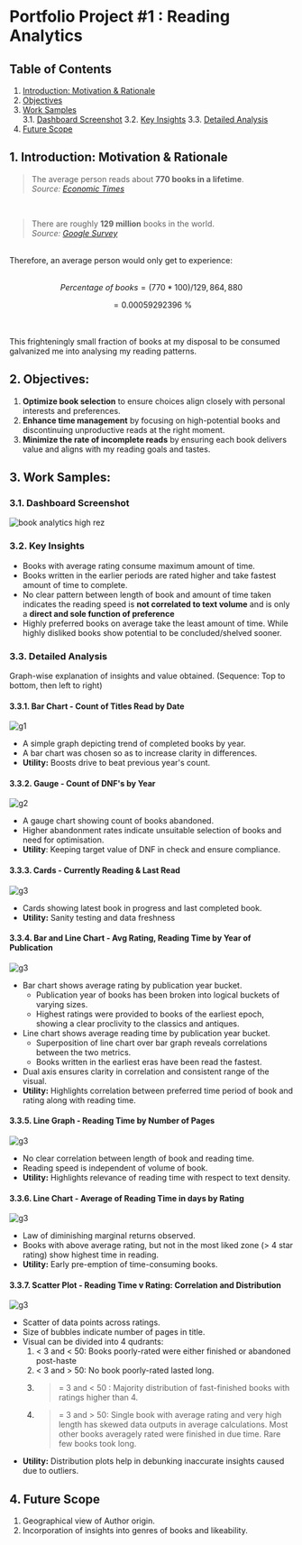 # Portfolio Project #1 : Reading Analytics  
## Table of Contents

1. [Introduction: Motivation & Rationale](https://github.com/sdspot2034/reading-analytics/blob/main/README.md#1-introduction-motivation--rationale)
2. [Objectives](https://github.com/sdspot2034/reading-analytics/blob/main/README.md#2-objectives)
3. [Work Samples](https://github.com/sdspot2034/reading-analytics/blob/main/README.md#3-work-samples)  
  3.1. [Dashboard Screenshot](https://github.com/sdspot2034/reading-analytics/blob/main/README.md#31-dashboard-screenshot)
  3.2. [Key Insights](https://github.com/sdspot2034/reading-analytics/blob/main/README.md#32-key-insights)
  3.3. [Detailed Analysis](https://github.com/sdspot2034/reading-analytics/blob/main/README.md#33-detailed-analysis)
4. [Future Scope](https://github.com/sdspot2034/reading-analytics/blob/main/README.md#4-future-scope)

## 1. Introduction: Motivation & Rationale  
> The average person reads about **770 books in a lifetime**.  
_Source: [Economic Times](https://www.economist.com/graphic-detail/2023/12/22/how-many-books-will-you-read-before-you-die)_

<br>

> There are roughly **129 million** books in the world.  
_Source: [Google Survey](https://booksearch.blogspot.com/2010/08/books-of-world-stand-up-and-be-counted.html)_

<br>
Therefore, an average person would only get to experience:
<br> <br>

```math
Percentage\ of\ books = (770 * 100) / 129,864,880
```
```math
= 0.00059292396\ \%
```
<br> <br>
This frighteningly small fraction of books at my disposal to be consumed galvanized me into analysing my reading patterns.  
## 2. Objectives:
1. **Optimize book selection** to ensure choices align closely with personal interests and preferences.
2. **Enhance time management** by focusing on high-potential books and discontinuing unproductive reads at the right moment.
3. **Minimize the rate of incomplete reads** by ensuring each book delivers value and aligns with my reading goals and tastes.

## 3. Work Samples:
### 3.1. Dashboard Screenshot
![book analytics high rez](https://github.com/user-attachments/assets/fbc0af80-d229-4130-ba17-f18b6ecd5022)


### 3.2. Key Insights
- Books with average rating consume maximum amount of time.
- Books written in the earlier periods are rated higher and take fastest amount of time to complete.
- No clear pattern between length of book and amount of time taken indicates the reading speed is **not correlated to text volume** and is only a **direct and sole function of preference**
- Highly preferred books on average take the least amount of time. While highly disliked books show potential to be concluded/shelved sooner.

### 3.3. Detailed Analysis
Graph-wise explanation of insights and value obtained. (Sequence: Top to bottom, then left to right)
#### 3.3.1. Bar Chart - Count of Titles Read by Date
![g1](https://github.com/user-attachments/assets/34c7b60f-f4b7-4e0c-9fe9-978a3c731efe)
- A simple graph depicting trend of completed books by year.
- A bar chart was chosen so as to increase clarity in differences.
- **Utility:** Boosts drive to beat previous year's count.

#### 3.3.2. Gauge - Count of DNF's by Year
![g2](https://github.com/user-attachments/assets/cfd651a1-0e39-41a1-9631-31789fda2845)
- A gauge chart showing count of books abandoned.
- Higher abandonment rates indicate unsuitable selection of books and need for optimisation.
- **Utility**: Keeping target value of DNF in check and ensure compliance.

#### 3.3.3. Cards - Currently Reading & Last Read
![g3](https://github.com/user-attachments/assets/52e6d8df-644a-46da-9903-832139212fae)
- Cards showing latest book in progress and last completed book.
- **Utility:** Sanity testing and data freshness

#### 3.3.4. Bar and Line Chart - Avg Rating, Reading Time by Year of Publication
![g3](https://github.com/user-attachments/assets/52e6d8df-644a-46da-9903-832139212fae)
- Bar chart shows average rating by publication year bucket.
  - Publication year of books has been broken into logical buckets of varying sizes.
  - Highest ratings were provided to books of the earliest epoch, showing a clear proclivity to the classics and antiques.
- Line chart shows average reading time by publication year bucket.
  - Superposition of line chart over bar graph reveals correlations between the two metrics.
  - Books written in the earliest eras have been read the fastest.
- Dual axis ensures clarity in correlation and consistent range of the visual.
- **Utility:** Highlights correlation between preferred time period of book and rating along with reading time.

#### 3.3.5. Line Graph - Reading Time by Number of Pages
![g3](https://github.com/user-attachments/assets/52e6d8df-644a-46da-9903-832139212fae)
- No clear correlation between length of book and reading time.
- Reading speed is independent of volume of book.
- **Utility:** Highlights relevance of reading time with respect to text density.

#### 3.3.6. Line Chart - Average of Reading Time in days by Rating
![g3](https://github.com/user-attachments/assets/52e6d8df-644a-46da-9903-832139212fae)
- Law of diminishing marginal returns observed.
- Books with above average rating, but not in the most liked zone (> 4 star rating) show highest time in reading.
- **Utility:** Early pre-emption of time-consuming books.

#### 3.3.7. Scatter Plot - Reading Time v Rating: Correlation and Distribution
![g3](https://github.com/user-attachments/assets/52e6d8df-644a-46da-9903-832139212fae)
- Scatter of data points across ratings.
- Size of bubbles indicate number of pages in title.
- Visual can be divided into 4 qudrants:
  1. < 3 and < 50: Books poorly-rated were either finished or abandoned post-haste
  2. < 3 and > 50: No book poorly-rated lasted long.
  3. >= 3 and < 50 : Majority distribution of fast-finished books with ratings higher than 4.
  4. >= 3 and > 50: Single book with average rating and very high length has skewed data outputs in average calculations. Most other books averagely rated were finished in due time. Rare few books took long.
- **Utility:** Distribution plots help in debunking inaccurate insights caused due to outliers.



## 4. Future Scope
1. Geographical view of Author origin.
2. Incorporation of insights into genres of books and likeability.

